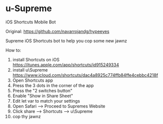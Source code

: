 # u-Supreme
iOS Shortcuts Mobile Bot

Original: https://github.com/navarrojandg/hypeeyes

Supreme iOS Shortcuts bot to help you cop some new jawnz

How to:

1) install Shortcuts on iOS https://itunes.apple.com/app/shortcuts/id915249334
2) install u\Supreme https://www.icloud.com/shortcuts/dac4a8925c774ffb84ffe4cebbc4218f
3) Open Shortcuts app
4) Press the 3 dots in the corner of the app
5) Press the "2 switches button" 
6) Enable "Show in Share Sheet"
7) Edit let var to match your settings
8) Open Safari --> Proceed to Supremes Website
9) Click share --> Shortcuts --> u\Supreme
10) cop thy jawnz
